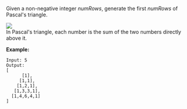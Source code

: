 Given a non-negative integer *numRows*, generate the first _numRows_ of Pascal's triangle.

![](https://upload.wikimedia.org/wikipedia/commons/0/0d/PascalTriangleAnimated2.gif)  
In Pascal's triangle, each number is the sum of the two numbers directly above it.

**Example:**

    Input: 5
    Output:
    [
          [1],
         [1,1],
        [1,2,1],
       [1,3,3,1],
      [1,4,6,4,1]
    ]
